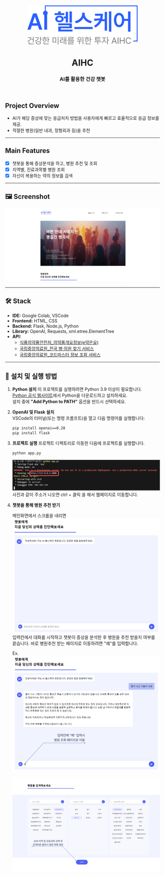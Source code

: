 <p align="center">
  <img width="360px;" src="./path/logo360.png" alt="메인페이지"/>
</p>


</p>
</p>
<h1 align="middle">AIHC</h1>
<h3 align="middle">AI를 활용한 건강 챗봇</h3>

<br/>

## Project Overview
- AI가 해당 증상에 맞는 응급처치 방법을 사용자에게 빠르고 효율적으로 응급 정보를 제공. 
- 적절한 병원(일반 내과, 정형외과 등)을 추천


---
## Main Features
- [x] 챗봇을 통해 증상분석을 하고, 병원 추천 및 조회
- [x] 지역별, 진료과목별 병원 조회
- [x] 자신이 복용하는 약의 정보를 검색

---

## 🖼️ Screenshot
![메인 화면](path/mainscreen.png) 

---
## 🛠️ Stack
- **IDE:** Google Colab, VSCode  
- **Frontend:** HTML, CSS  
- **Backend:** Flask, Node.js, Python  
- **Library:** OpenAI, Requests, xml.etree.ElementTree  
- **API:**  
  - [식품의약품안전처_의약품개요정보(e약은요)](https://www.data.go.kr/tcs/dss/selectApiDataDetailView.do?publicDataPk=15075057)  
  - [국립중앙의료원_전국 병·의원 찾기 서비스](https://www.data.go.kr/tcs/dss/selectApiDataDetailView.do?publicDataPk=15000736)  
  - [국립중앙의료원_코드마스터 정보 조회 서비스](https://www.data.go.kr/tcs/dss/selectApiDataDetailView.do?publicDataPk=15000445)  

---

## 🚀 설치 및 실행 방법

1. **Python 설치**
   이 프로젝트를 실행하려면 Python 3.9 이상이 필요합니다.  
   [Python 공식 웹사이트](https://www.python.org/downloads/)에서 Python을 다운로드하고 설치하세요.  
   설치 중에 **"Add Python to PATH"** 옵션을 반드시 선택하세요.


2. **OpenAI 및 Flask 설치**  
   VSCode의 터미널(또는 명령 프롬프트)을 열고 다음 명령어를 실행합니다:
   ```bash
   pip install openai==0.28
   pip install flask


3. **프로젝트 실행**
   프로젝트 디렉토리로 이동한 다음에 프로젝트를 실행합니다.
   ```bash
   python app.py
   ```

   ![주소](path/link.png) 
   사진과 같이 주소가 나오면 ctrl + 클릭 을 해서 웹페이지로 이동합니다.


4. **챗봇을 통해 병원 추천 받기** 

   메인화면에서 스크롤을 내리면  
   ![챗봇](path/chatbot.png) 
   입력칸에서 대화를 시작하고 챗봇이 증상을 분석한 후 병원을 추천 받을지 여부를 묻습니다.
   바로 병원추천 받는 페이지로 이동하려면 "예"를 입력합니다.

   Ex. 
   ![챗봇예시](path/chatbot_ex.png) 

   ![병원선택예시](path/hospital.png)

